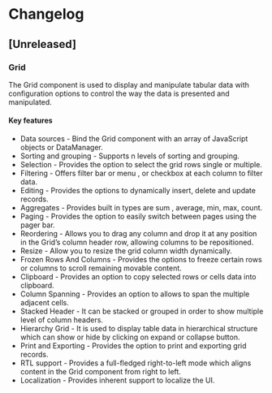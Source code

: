 # Changelog

## [Unreleased]

### Grid

The Grid component is used to display and manipulate tabular data with configuration options to control the way the data is presented and manipulated.

#### Key features

- Data sources - Bind the Grid component with an array of JavaScript objects or DataManager.
- Sorting and grouping - Supports n levels of sorting and grouping.
- Selection - Provides the option to select the grid rows single or multiple.
- Filtering - Offers filter bar or menu , or checkbox at each column to filter data.
- Editing -  Provides the options to dynamically insert, delete and update records.
- Aggregates - Provides built in types are sum , average, min, max, count.
- Paging - Provides the option to easily switch between pages using the pager bar.
- Reordering - Allows you to drag any column and drop it at any position in the Grid’s column header row, allowing columns to be repositioned.
- Resize - Allow you to resize the grid column width dynamically.
- Frozen Rows And Columns - Provides the options to freeze certain rows or columns to scroll remaining movable content.
- Clipboard - Provides an option to copy selected rows or cells data into clipboard.
- Column Spanning - Provides an option to allows to span the multiple adjacent cells.
- Stacked Header - It can be stacked or grouped in order to show multiple level of column headers.
- Hierarchy Grid - It is used to display table data in hierarchical structure which can show or hide by clicking on expand or collapse button.
- Print and Exporting - Provides the option to print and exporting grid records.
- RTL support - Provides a full-fledged right-to-left mode which aligns content in the Grid component from right to left.
- Localization - Provides inherent support to localize the UI.
